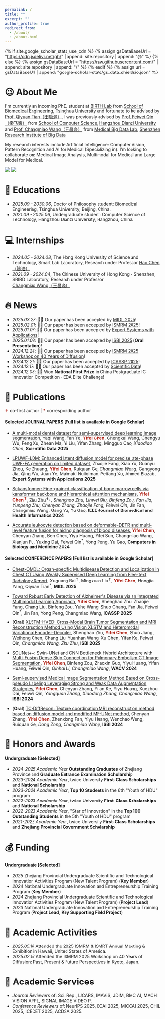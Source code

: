 ```yaml
---
permalink: /
title: ""
excerpt: ""
author_profile: true
redirect_from: 
  - /about/
  - /about.html
---
```


{% if site.google_scholar_stats_use_cdn %}
{% assign gsDataBaseUrl = "https://cdn.jsdelivr.net/gh/" | append: site.repository | append: "@" %}
{% else %}
{% assign gsDataBaseUrl = "https://raw.githubusercontent.com/" | append: site.repository | append: "/" %}
{% endif %}
{% assign url = gsDataBaseUrl | append: "google-scholar-stats/gs_data_shieldsio.json" %}

<span class='anchor' id='about-me'></span>

# 😉 About Me
I'm currently an incoming PhD. student at [BIRTH Lab](https://birthlab.github.io/) from [School of Biomedical Engineering](https://www.med.tsinghua.edu.cn/en/), [Tsinghua University](https://www.tsinghua.edu.cn/) and fortunate to be advised by [Prof. Qiyuan Tian（田启源）](https://www.med.tsinghua.edu.cn/info/1143/2126.htm). I was previously advised by [Prof. Feiwei Qin（秦飞巍）](https://computer.hdu.edu.cn/2021/1217/c6770a140174/page.htm) from [School of Computer Science](https://computer.hdu.edu.cn/main.htm), [Hangzhou Dianzi University](https://www.hdu.edu.cn/main.htm) and [Prof. Changmiao Wang（王昌淼）](https://www.sribd.cn/teacher/505) from [Medical Big Data Lab](http://sribd.cn/znyy/medical), [Shenzhen Research Institute of Big Data](https://www.sribd.cn/).

My research interests include Artificial Intelligence: Computer Vision, Pattern Recognition and AI for Medical (Specializing in). I’m looking to collaborate on: Medical Image Analysis, Multimodal for Medical and Large Model for Medical.

<a href='https://scholar.google.com/citations?user=coppwXUAAAAJ&hl=zh-CN'><img src="https://img.shields.io/endpoint?url={{ url | url_encode }}&logo=Google%20Scholar&labelColor=f6f6f6&color=9cf&style=flat&label=Citations"></a>
[![](https://img.shields.io/github/stars/JustlfC03?style=social)](https://github.com/JustlfC03)
<!-- [![](https://img.shields.io/badge/WeChat-%E5%BE%AE%E4%BF%A1-7BB32E?style=flat&logo=wechat&logoColor=white)](../images/wechat.png) -->
<!-- My research interest includes neural machine translation and computer vision. I have published more than 100 papers at the top international AI conferences with total <a href='https://scholar.google.com/citations?user=DhtAFkwAAAAJ'>google scholar citations <strong><span id='total_cit'>260000+</span></strong></a> (You can also use google scholar badge <a href='https://scholar.google.com/citations?user=DhtAFkwAAAAJ'><img src="https://img.shields.io/endpoint?url={{ url | url_encode }}&logo=Google%20Scholar&labelColor=f6f6f6&color=9cf&style=flat&label=citations"></a>). -->

# 📖 Educations
- *2025.09 - 2030.06*, Doctor of Philosophy student: Biomedical Engineering, Tsinghua University, Beijing, China.
- *2021.09 - 2025.06*, Undergraduate student: Computer Science of Technology, Hangzhou Dianzi University, Hangzhou, China. 

# 💻 Internships
- *2024.05 - 2024.08*, The Hong Kong University of Science and Technology, Smart Lab Laboratory, Research under Professor [Hao Chen（陈浩）](https://seng.hkust.edu.hk/about/people/faculty/hao-chen)
- *2021.09 - 2024.04*, The Chinese University of Hong Kong - Shenzhen, SRIBD Laboratory, Research under Professor [Changmiao Wang（王昌淼）](https://www.sribd.cn/teacher/505)

# 🔥 News
- *2025.03.27*: 🎉🎉 Our paper has been accepted by [MIDL 2025](https://2025.midl.io/)!
- *2025.02.01*: 🎉🎉 Our paper has been accepted by [ISMRM 2025](https://www.ismrm.org/)!
- *2025.01.07*: 🎉🎉 Our paper has been accepted by [Expert Systems with Applications](https://www.sciencedirect.com/journal/expert-systems-with-applications)!
- *2025.01.03*: 🎉🎉 Our paper has been accepted by [ISBI 2025](https://biomedicalimaging.org/2025/) (**Oral Presentation**)!
- *2024.12.24*: 🎉🎉 Our paper has been accepted by [ISMRM 2025 Workshop on 40 Years of Diffusion](https://www.ismrm.org/workshops/2025/Diffusion40/)!
- *2024.12.21*: 🎉🎉 Our paper has been accepted by [ICASSP 2025](https://2025.ieeeicassp.org/)!
- *2024.12.17*: 🎉🎉 Our paper has been accepted by [Scientific Data](https://www.nature.com/sdata/)!
- *2024.12.08*: 🎉🎉 Won **National First Prize** in China Postgraduate IC Innovation Competition · EDA Elite Challenge!

# 📝 Publications
<!-- <div class='paper-box'><div class='paper-box-image'><div><div class="badge">CVPR 2016</div><img src='images/500x300.png' alt="sym" width="100%"></div></div>
<div class='paper-box-text' markdown="1">

[Deep Residual Learning for Image Recognition](https://openaccess.thecvf.com/content_cvpr_2016/papers/He_Deep_Residual_Learning_CVPR_2016_paper.pdf)

**Kaiming He**, Xiangyu Zhang, Shaoqing Ren, Jian Sun

[**Project**](https://scholar.google.com/citations?view_op=view_citation&hl=zh-CN&user=DhtAFkwAAAAJ&citation_for_view=DhtAFkwAAAAJ:ALROH1vI_8AC) <strong><span class='show_paper_citations' data='DhtAFkwAAAAJ:ALROH1vI_8AC'></span></strong>
- Lorem ipsum dolor sit amet, consectetur adipiscing elit. Vivamus ornare aliquet ipsum, ac tempus justo dapibus sit amet. 
</div>
</div> -->

<span style="color:#b02418; font-weight:bold;">✝</span> co-first author | <span style="color:#b02418; font-weight:bold;">*</span> corresponding author <br> 

#### Selected JOURNAL PAPERS [Full list is available in Google Scholar]
- [A multi-modal dental dataset for semi-supervised deep learning image segmentation](https://www.nature.com/articles/s41597-024-04306-9), Yaqi Wang, Fan Ye, <span style="color:#b02418; font-weight:bold;">Yifei Chen</span>, Chengkai Wang, Chengyu Wu, Feng Xu, Zhean Ma, Yi Liu, Yifan Zhang, Mingguo Cao<sup>*</sup>, Xiaodiao Chen<sup>*</sup>, **Scientific Data 2025**

- [LPUWF-LDM: Enhanced latent diffusion model for precise late-phase UWF-FA generation on limited dataset](https://www.sciencedirect.com/science/article/abs/pii/S0957417425000934), Zhaojie Fang, Xiao Yu, Guanyu Zhou, Ke Zhuang, <span style="color:#b02418; font-weight:bold;">Yifei Chen</span>, Ruiquan Ge<sup>*</sup>, Changmiao Wang<sup>*</sup>, Gangyong Jia, Qing Wu, Juan Ye, Maimaiti Nuliqiman, Peifang Xu, Ahmed Elazab, **Expert Systems with Applications 2025**

- [Sckansformer: Fine-grained classification of bone marrow cells via kansformer backbone and hierarchical attention mechanisms](https://ieeexplore.ieee.org/abstract/document/10713291), <span style="color:#b02418; font-weight:bold;">Yifei Chen<sup>✝</sup></span>, Zhu Zhu<sup>✝, *</sup>, Shenghao Zhu, Linwei Qiu, Binfeng Zou, Fan Jia, Yunpeng Zhu, Chenyan Zhang, Zhaojie Fang, Feiwei Qin<sup>*</sup>, Jin Fan, Changmiao Wang, Gang Yu, Yu Gao, **IEEE Journal of Biomedical and Health Informatics 2024**

- [Accurate leukocyte detection based on deformable-DETR and multi-level feature fusion for aiding diagnosis of blood diseases](https://www.sciencedirect.com/science/article/abs/pii/S0010482524000015), <span style="color:#b02418; font-weight:bold;">Yifei Chen</span>, Chenyan Zhang, Ben Chen, Yiyu Huang, Yifei Sun, Changmiao Wang, Xianjun Fu, Yuxing Dai, Feiwei Qin<sup>*</sup>, Yong Peng, Yu Gao, **Computers in Biology and Medicine 2024**

#### Selected CONFERENCE PAPERS [Full list is available in Google Scholar]
- [Chest-OMDL: Organ-specific Multidisease Detection and Localization in Chest CT Using Weakly Supervised Deep Learning from Free-text Radiology Report](https://openreview.net/forum?id=ns6nq592HX), Xuguang Bai<sup>✝</sup>, Mingxuan Liu<sup>✝</sup>, <span style="color:#b02418; font-weight:bold;">Yifei Chen</span>, Hongjia Yang, Qiyuan Tian<sup>*</sup>, **MIDL 2025**

- [Toward Robust Early Detection of Alzheimer's Disease via an Integrated Multimodal Learning Approach](https://ieeexplore.ieee.org/abstract/document/10888363), <span style="color:#b02418; font-weight:bold;">Yifei Chen</span>, Shenghao Zhu, Zhaojie Fang, Chang Liu, Binfeng Zou, Yuhe Wang, Shuo Chang, Fan Jia, Feiwei Qin<sup>*</sup>, Jin Fan, Yong Peng, Changmiao Wang, **ICASSP 2025**

- (**Oral**) [XLSTM-HVED: Cross-Modal Brain Tumor Segmentation and MRI Reconstruction Method Using Vision XLSTM and Heteromodal Variational Encoder-Decoder](https://justlfc03.github.io/), Shenghao Zhu, <span style="color:#b02418; font-weight:bold;">Yifei Chen</span>, Shuo Jiang, Weihong Chen, Chang Liu, Yuanhan Wang, Xu Chen, Yifan Ke, Feiwei Qin<sup>*</sup>, Changmiao Wang, Zhu Zhu<sup>*</sup>, **ISBI 2025**

- [SCUNet++: Swin-UNet and CNN Bottleneck Hybrid Architecture with Multi-Fusion Dense Skip Connection for Pulmonary Embolism CT Image Segmentation](https://openaccess.thecvf.com/content/WACV2024/html/Chen_SCUNet_Swin-UNet_and_CNN_Bottleneck_Hybrid_Architecture_With_Multi-Fusion_Dense_WACV_2024_paper.html), <span style="color:#b02418; font-weight:bold;">Yifei Chen</span>, Binfeng Zou, Zhaoxin Guo, Yiyu Huang, Yifan Huang, Feiwei Qin<sup>*</sup>, Qinhai Li, Changmiao Wang<sup>*</sup>, **WACV 2024**

- [Semi-supervised Medical Image Segmentation Method Based on Cross-pseudo Labeling Leveraging Strong and Weak Data Augmentation Strategies](https://ieeexplore.ieee.org/document/10635443), <span style="color:#b02418; font-weight:bold;">Yifei Chen</span>, Chenyan Zhang, Yifan Ke, Yiyu Huang, Xuezhou Dai, Feiwei Qin<sup>*</sup>, Yongquan Zhang, Xiaodong Zhang, Changmiao Wang<sup>*</sup>, **ISBI 2024**

- (**Oral**) [TC-DiffRecon: Texture coordination MRI reconstruction method based on diffusion model and modified MF-UNet method](https://ieeexplore.ieee.org/document/10635308), Chenyan Zhang, <span style="color:#b02418; font-weight:bold;">Yifei Chen</span>, Zhenxiong Fan, Yiyu Huang, Wenchao Weng, Ruiquan Ge<sup>*</sup>, Dong Zeng, Changmiao Wang<sup>*</sup>, **ISBI 2024**

<!--
- [Deep Object Detection Network Based Automatic Spinopelvic Parameters Measurement Method for Adult Spinal Deformity Classification](https://ieeexplore.ieee.org/abstract/document/10212876), <span style="color:#b02418; font-weight:bold;">Yifei Chen</span>, Weiqing Hu, Binfeng Zou, Yitong Pan, Yunyang Ge, Feiwei Qin<sup>*</sup>, Liang Shan, **AINIT 2023**

- [RTUNet++: Assessment of Osteosarcoma MRI Image Segmentation leveraging Hybrid CNN-Transformer Approach with Dense Skip Connection](https://ieeexplore.ieee.org/abstract/document/10270849), Binfeng Zou, <span style="color:#b02418; font-weight:bold;">Yifei Chen</span>, Zhanghao Chen, Yifei Sun, Yifan Huang, Feiwei Qin<sup>*</sup>, Changmiao Wang, **ICSIP 2023**
-->

<!--
#### Selected CONFERENCE ABSTRACTS [Full list is available in Google Scholar]
- [DiffKAN: Convolutional Kolmogorov-Arnold Networks for Improved Diffusion MRI Microstructural Modeling](https://justlfc03.github.io/), <span style="color:#b02418; font-weight:bold;">Yifei Chen</span>, Zihan Li, Yuanhan Wang, Ziyu Li, Jialan Zheng, Hongjia Yang, Mingxuan Liu, Qiyuan Tian<sup>*</sup>, **ISMRM 2025**

- [DiffKAN3D: Efficient and Accurate 3D Diffusion MRI Parameter Estimation for Real-Time Clinical Applications](https://justlfc03.github.io/), <span style="color:#b02418; font-weight:bold;">Yifei Chen</span>, Zihan Li, Shenghao Zhu, Ziyu Li, Jialan Zheng, Hongjia Yang, Mingxuan Liu, Qiyuan Tian<sup>*</sup>, **ISMRM 2025 Workshop on 40 Years of Diffusion**
-->

# 🏅 Honors and Awards
<!-- #### Doctor of Philosophy [Selected] -->
#### Undergraduate [Selected]
- *2024-2025 Academic Year* **Outstanding Graduates** of Zhejiang Province and **Graduate Entrance Examination Scholarship**
- *2023-2024 Academic Year*, twice University **First-Class Scholarships** and **National Scholarship**
- *2023-2024 Academic Year*, **Top 10 Students** in the 6th "Youth of HDU" program
- *2022-2023 Academic Year*, twice University **First-Class Scholarships** and **National Scholarship**
- *2022-2023 Academic Year*, "Star of Innovation" in the **Top 100 Outstanding Students** in the 5th "Youth of HDU" program
- *2021-2022 Academic Year*, twice University **First-Class Scholarships** and **Zhejiang Provincial Government Scholarship**

<!--
- *2024* China Postgraduate IC Innovation Competition · EDA Elite Challenge - **National First Prize**
- *2024* China International College Students' Innovation Competition - **National Gold and International Bronze Awards**
- *2024* Higher education ICT industry-teaching integration innovation competition - **National Third Prize**
- *2024* Chinese Collegiate Computing Competition - **National Second Prize**
- *2023* China International College Students' Innovation Competition - **National Gold and International Bronze Awards**
- *2023* Chinese Collegiate Computing Competition - **National First Prize**
- *2023* China College Students' Service Outsourcing Innovation and Entrepreneurship Competition - **National Third Prize**
- *2023* iCAN College Students' Innovation and Entrepreneurship Competition - **National First Prize**
- *2023* MCM/ICM Mathematical Contest in Modeling - **International Second Prize**
-->
  
# 💰 Funding
<!-- - #### Doctor of Philosophy [Selected] -->
#### Undergraduate [Selected]
- *2025* Zhejiang Provincial Undergraduate Scientific and Technological Innovation Activities Program (New Talent Program) (**Key Member**)
- *2024* National Undergraduate Innovation and Entrepreneurship Training Program (**Key Member**)
- *2024* Zhejiang Provincial Undergraduate Scientific and Technological Innovation Activities Program (New Talent Program) (**Project Lead**)
- *2023* National Undergraduate Innovation and Entrepreneurship Training Program (**Project Lead**, **Key Supporting Field Project**)

# 👯 Academic Activities
- *2025.05.10* Attended the 2025 ISMRM & ISMRT Annual Meeting & Exhibition in Hawaii, United States of America.
- *2025.02.16* Attended the ISMRM 2025 Workshop on 40 Years of Diffusion: Past, Present & Future Perspectives in Kyoto, Japan.

# 💬 Academic Services
+ *Journal Reviewers* of: Sci. Rep., IJCARS, IMAVIS, JDIM, BMC AI, MACH VISION APPL, SIGNAL IMAGE VIDEO P.
+ *Conference Reviewers* of: NeurIPS 2025, ECAI 2025, MICCAI 2025, CHIL 2025, ICECET 2025, ACDSA 2025.
